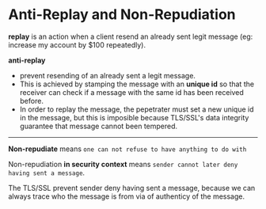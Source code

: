 # Anti-Replay and Non-Repudiation



**replay** is an action when a client resend an already sent legit message (eg: increase my account by $100 repeatedly).  

**anti-replay** 

- prevent resending of an already sent a legit message.  
- This is achieved by stamping the message with an **unique id** so that the receiver can check if a message with the same id has been received before. 
- In order to replay the message, the pepetrater must set a new unique id in the message, but this is imposible because TLS/SSL's data integrity guarantee that message cannot been tempered. 



---

**Non-repudiate** means `one can not refuse to have anything to do with`

Non-repudiation **in security context** means `sender cannot later deny having sent a message`.  

The TLS/SSL prevent sender deny having sent a message, because we can always trace who the message is from via of authenticy of the message.

